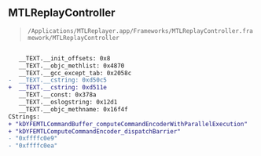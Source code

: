 ## MTLReplayController

> `/Applications/MTLReplayer.app/Frameworks/MTLReplayController.framework/MTLReplayController`

```diff

   __TEXT.__init_offsets: 0x8
   __TEXT.__objc_methlist: 0x4870
   __TEXT.__gcc_except_tab: 0x2058c
-  __TEXT.__cstring: 0xd50c5
+  __TEXT.__cstring: 0xd511e
   __TEXT.__const: 0x378a
   __TEXT.__oslogstring: 0x12d1
   __TEXT.__objc_methname: 0x16f4f
CStrings:
+ "kDYFEMTLCommandBuffer_computeCommandEncoderWithParallelExecution"
+ "kDYFEMTLComputeCommandEncoder_dispatchBarrier"
- "0xffffc0e9"
- "0xffffc0ea"

```
